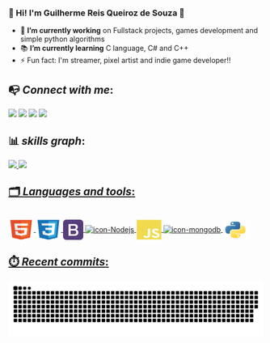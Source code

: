 ### 💾 Hi! I'm Guilherme Reis Queiroz de Souza 💾

- 🧰 **I’m currently working** on Fullstack projects, games development and simple python algorithms
- 📚 **I’m currently learning** C language, C# and C++
- ⚡ Fun fact: I'm streamer, pixel artist and indie game developer!!
##

  
 ## 📭 _Connect with me_:
 
<div> 
  <a href = "mailto:guilhermereisqcontato@gmail.com"><img src="https://img.shields.io/badge/Gmail-D14836?style=for-the-badge&logo=gmail&logoColor=white" target="_blank"></a>
  <a href="https://www.linkedin.com/in/guilherme-reis-queiroz/" target="_blank"><img src="https://img.shields.io/badge/-LinkedIn-%230077B5?style=for-the-badge&logo=linkedin&logoColor=white" target="_blank"></a>
  <a href="https://instagram.com/ttams_insta" target="_blank"><img src="https://img.shields.io/badge/-Instagram-%23E4405F?style=for-the-badge&logo=instagram&logoColor=white" target="_blank"></a>
 	<a href="https://www.twitch.tv/ttams" target="_blank"><img src="https://img.shields.io/badge/Twitch-9146FF?style=for-the-badge&logo=twitch&logoColor=white" target="_blank"></a>
  
 ##
  
   ## 📊 _skills graph_:

<div>
  <a href="https://github.com/Guilherme-ReisSouza">
  <img height="180em" src="https://github-readme-stats.vercel.app/api/top-langs/?username=Guilherme-ReisSouza&layout=compact&langs_count=7&theme=tokyonight"/>
  <img height="180em" src="https://github-readme-stats.vercel.app/api?username=Guilherme-ReisSouza&show_icons=true&theme=tokyonight&include_all_commits=true&count_private=true"/>
</div>
  
  ##
  
 ## 🗂️ _Languages and tools_:
  
<div style="display: inline_block"><br>
  <img align="center" alt="icon-HTML" height="40" width="50" src="https://raw.githubusercontent.com/devicons/devicon/master/icons/html5/html5-original.svg">
  <img align="center" alt="icon-CSS" height="40" width="50" src="https://raw.githubusercontent.com/devicons/devicon/master/icons/css3/css3-original.svg">
  <img align="center" alt="icon-Bootstrap" height="40" width="40" src="https://raw.githubusercontent.com/github/explore/80688e429a7d4ef2fca1e82350fe8e3517d3494d/topics/bootstrap/bootstrap.png">
  <img align="center" alt="icon-Nodejs" height="54" width="54" src="https://www.shareicon.net/data/256x256/2015/09/11/99371_javascript_512x512.png">
  <img align="center" alt="icon-Js" height="40" width="50" src="https://raw.githubusercontent.com/devicons/devicon/master/icons/javascript/javascript-plain.svg">
  <img align="center" alt="icon-mongodb" height="52" width="52" src="https://cdn.icon-icons.com/icons2/2415/PNG/128/mongodb_original_wordmark_logo_icon_146425.png">
  <img align="center" alt="icon-Python" height="40" width="50" src="https://raw.githubusercontent.com/devicons/devicon/master/icons/python/python-original.svg">
</div>
  
##
 
  ## ⏱️ _Recent commits_:
  
  ![Snake animation](https://github.com/Guilherme-ReisSouza/Guilherme-ReisSouza/blob/output/github-contribution-grid-snake.svg)
 
</div>

